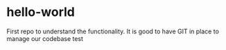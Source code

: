 hello-world
===========

First repo to understand the functionality. It is good to have GIT in place to manage our codebase
test
